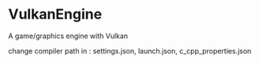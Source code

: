 # VulkanEngine
A game/graphics engine with Vulkan


change compiler path in : settings.json, launch.json, c_cpp_properties.json
